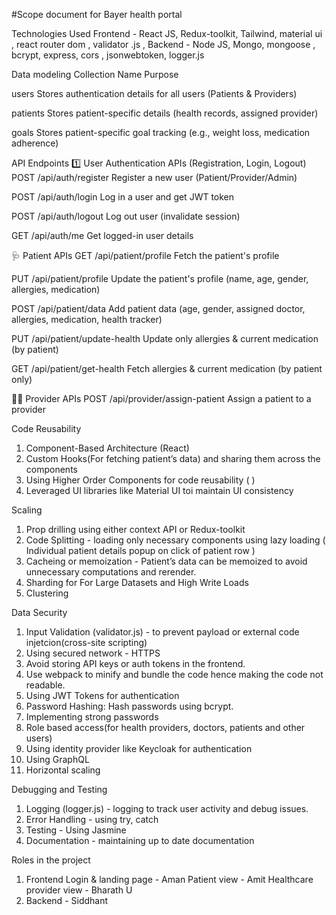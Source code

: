 #Scope document for Bayer health portal

Technologies Used
Frontend - React JS, Redux-toolkit, Tailwind, material ui , react router dom , validator .js , 
Backend - Node JS, Mongo, mongoose , bcrypt, express, cors , jsonwebtoken, logger.js

Data modeling
Collection Name
Purpose


users
Stores authentication details for all users (Patients & Providers)


patients
Stores patient-specific details (health records, assigned provider)

 
goals
Stores patient-specific goal tracking (e.g., weight loss, medication adherence)







API Endpoints
 1️⃣ User Authentication APIs (Registration, Login, Logout)
POST
/api/auth/register
Register a new user (Patient/Provider/Admin)

POST
/api/auth/login
Log in a user and get JWT token

POST
/api/auth/logout
Log out user (invalidate session)

GET
/api/auth/me
Get logged-in user details


🩺 Patient APIs
GET
/api/patient/profile
Fetch the patient's profile

PUT
/api/patient/profile
Update the patient's profile (name, age, gender, allergies, medication)

POST
/api/patient/data
Add patient data (age, gender, assigned doctor, allergies, medication, health tracker)

PUT
/api/patient/update-health
Update only allergies & current medication (by patient)

GET
/api/patient/get-health
Fetch allergies & current medication (by patient only)

👨‍⚕️ Provider APIs
POST
/api/provider/assign-patient
Assign a patient to a provider




Code Reusability
1. Component-Based Architecture (React)
2. Custom Hooks(For fetching patient’s data) and sharing them across the components
3. Using Higher Order Components for code reusability (  )
4. Leveraged UI libraries like Material UI toi maintain UI consistency



Scaling
1. Prop drilling using either context API or Redux-toolkit
2. Code Splitting - loading only necessary components using lazy loading ( Individual patient details popup on click of patient row )
3. Cacheing or memoization - Patient’s data can be memoized to avoid unnecessary computations and rerender.
4. Sharding for For Large Datasets and High Write Loads
5. Clustering



Data Security
1. Input Validation (validator.js) - to prevent payload or external code injetcion(cross-site scripting)
2. Using secured network - HTTPS
3. Avoid storing API keys or auth tokens in the frontend.
4. Use webpack to minify and bundle the code hence making the code not readable.
5. Using JWT Tokens for authentication
6. Password Hashing: Hash passwords using bcrypt.
7. Implementing strong passwords
8. Role based access(for health providers, doctors, patients and other users)
9. Using identity provider like Keycloak for authentication
10. Using GraphQL
11. Horizontal scaling



Debugging and Testing
1. Logging (logger.js) - logging to track user activity and debug issues.
2. Error Handling - using try, catch
3. Testing - Using Jasmine
4. Documentation - maintaining up to date documentation



Roles in the project
1. Frontend
   Login & landing page - Aman
   Patient view - Amit
   Healthcare provider view - Bharath U
2. Backend - Siddhant

 













